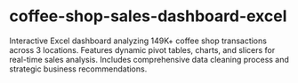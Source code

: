 # coffee-shop-sales-dashboard-excel
Interactive Excel dashboard analyzing 149K+ coffee shop transactions across 3 locations. Features dynamic pivot tables, charts, and slicers for real-time sales analysis. Includes comprehensive data cleaning process and strategic business recommendations.
